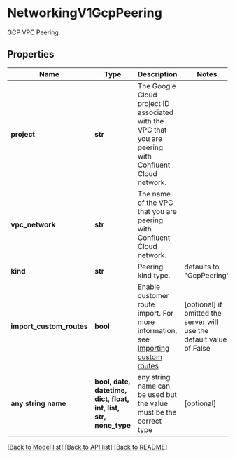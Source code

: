 # NetworkingV1GcpPeering

GCP VPC Peering.

## Properties
Name | Type | Description | Notes
------------ | ------------- | ------------- | -------------
**project** | **str** | The Google Cloud project ID associated with the VPC that you are peering with Confluent Cloud network.  | 
**vpc_network** | **str** | The name of the VPC that you are peering with Confluent Cloud network. | 
**kind** | **str** | Peering kind type. | defaults to "GcpPeering"
**import_custom_routes** | **bool** | Enable customer route import. For more information, see [Importing custom routes](https://cloud.google.com/vpc/docs/vpc-peering#importing-exporting-routes).  | [optional]  if omitted the server will use the default value of False
**any string name** | **bool, date, datetime, dict, float, int, list, str, none_type** | any string name can be used but the value must be the correct type | [optional]

[[Back to Model list]](../README.md#documentation-for-models) [[Back to API list]](../README.md#documentation-for-api-endpoints) [[Back to README]](../README.md)


